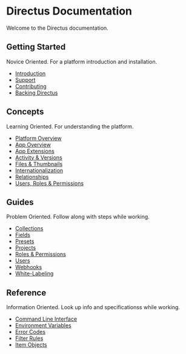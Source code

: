 # Directus Documentation

Welcome to the Directus documentation.

## Getting Started

Novice Oriented. For a platform introduction and installation.

-   [Introduction](/getting-started/introduction)
-   [Support](/getting-started/support)
-   [Contributing](/getting-started/contributing)
-   [Backing Directus](/getting-started/backing-directus)

## Concepts

Learning Oriented. For understanding the platform.

-   [Platform Overview](/concepts/platform-overview)
-   [App Overview](/concepts/app-overview)
-   [App Extensions](/concepts/app-extensions)
-   [Activity & Versions](/concepts/activity-and-versions)
-   [Files & Thumbnails](/concepts/files-and-thumbnails)
-   [Internationalization](/concepts/internationalization)
-   [Relationships](/concepts/relationships)
-   [Users, Roles & Permissions](/concepts/users-roles-and-permissions)

## Guides

Problem Oriented. Follow along with steps while working.

-   [Collections](/guides/collections)
-   [Fields](/guides/fields)
-   [Presets](/guides/presets)
-   [Projects](/guides/projects)
-   [Roles & Permissions](/guides/roles-and-permissions)
-   [Users](/guides/users)
-   [Webhooks](/guides/webhooks)
-   [White-Labeling](/guides/white-labeling)

## Reference

Information Oriented. Look up info and specificationss while working.

-   [Command Line Interface](/reference/command-line-interface)
-   [Environment Variables](/reference/environment-variables)
-   [Error Codes](/reference/error-codes)
-   [Filter Rules](/reference/filter-rules)
-   [Item Objects](/reference/item-objects)
